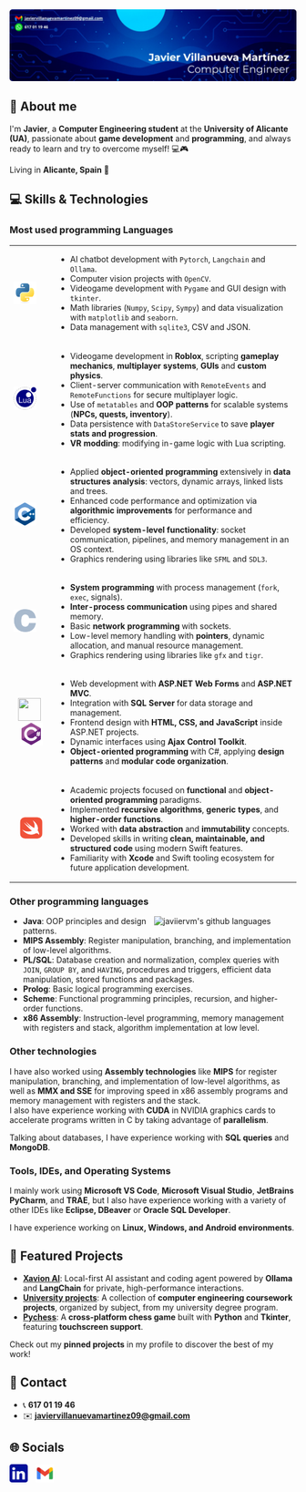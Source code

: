 <div align="center"> 
   <img src="https://github.com/javiiervm/javiiervm/blob/main/assets/banner.png" />
</div>

## 👤 About me
I'm **Javier**, a **Computer Engineering student** at the **University of Alicante (UA)**, passionate about **game development** and **programming**, and always ready to learn and try to overcome myself! 💻🎮

Living in **Alicante, Spain** 📍

## 💻 Skills & Technologies

### Most used programming Languages
<div align="left">
  <table>
     <tr>
      <td>
        <a title="Python" href="https://www.python.org" target="_blank" rel="noreferrer">
          <img src="https://raw.githubusercontent.com/devicons/devicon/master/icons/python/python-original.svg" width="40" height="40"/>
        </a>
      </td>
      <td>
        <ul>
          <li>AI chatbot development with <code>Pytorch</code>, <code>Langchain</code> and <code>Ollama</code>.</li>
          <li>Computer vision projects with <code>OpenCV</code>.</li>
          <li>Videogame development with <code>Pygame</code> and GUI design with <code>tkinter</code>.</li>
          <li>Math libraries (<code>Numpy</code>, <code>Scipy</code>, <code>Sympy</code>) and data visualization with <code>matplotlib</code> and <code>seaborn</code>.</li>
          <li>Data management with <code>sqlite3</code>, CSV and JSON.</li>
        </ul>
      </td>
    </tr>
    <tr>
      <td>
        <a title="Lua" href="https://www.lua.org/" target="_blank" rel="noreferrer">
          <img src="https://raw.githubusercontent.com/devicons/devicon/master/icons/lua/lua-original.svg" width="40" height="40"/>
        </a>
      </td>
      <td>
        <ul>
          <li>Videogame development in <b>Roblox</b>, scripting <b>gameplay mechanics</b>, <b>multiplayer systems</b>, <b>GUIs</b> and <b>custom physics</b>.</li>
          <li>Client-server communication with <code>RemoteEvents</code> and <code>RemoteFunctions</code> for secure multiplayer logic.</li>
          <li>Use of <code>metatables</code> and <b>OOP patterns</b> for scalable systems (<b>NPCs, quests, inventory</b>).</li>
          <li>Data persistence with <code>DataStoreService</code> to save <b>player stats and progression</b>.</li>
          <li><b>VR modding</b>: modifying in-game logic with Lua scripting.</li>
        </ul>
      </td>
    </tr>
    <tr>
      <td>
        <a title="C++" href="https://isocpp.org/" target="_blank" rel="noreferrer">
          <img src="https://raw.githubusercontent.com/devicons/devicon/master/icons/cplusplus/cplusplus-original.svg" width="40" height="40"/>
        </a>
      </td>
      <td>
        <ul>
          <li>Applied <b>object-oriented programming</b> extensively in <b>data structures analysis</b>: vectors, dynamic arrays, linked lists and trees.</li>
          <li>Enhanced code performance and optimization via <b>algorithmic improvements</b> for performance and efficiency.</li>
          <li>Developed <b>system-level functionality</b>: socket communication, pipelines, and memory management in an OS context.</li>
          <li>Graphics rendering using libraries like <code>SFML</code> and <code>SDL3</code>.</li>
        </ul>
      </td>
    </tr>
    <tr>
      <td>
        <a title="C" href="https://www.cprogramming.com/" target="_blank" rel="noreferrer">
          <img src="https://raw.githubusercontent.com/devicons/devicon/master/icons/c/c-original.svg" width="40" height="40"/>
        </a>
      </td>
      <td>
        <ul>
          <li><b>System programming</b> with process management (<code>fork</code>, <code>exec</code>, signals).</li>
          <li><b>Inter-process communication</b> using pipes and shared memory.</li>
          <li>Basic <b>network programming</b> with sockets.</li>
          <li>Low-level memory handling with <b>pointers</b>, dynamic allocation, and manual resource management.</li>
          <li>Graphics rendering using libraries like <code>gfx</code> and <code>tigr</code>.</li>
        </ul>
      </td>
    </tr>
    <tr>
      <td>
        <div style="text-align:center;">
          <a title="ASP.NET" href="https://dotnet.microsoft.com/apps/aspnet" target="_blank" rel="noreferrer" style="display:inline-block; margin-right:5px;">
            <img src="https://upload.wikimedia.org/wikipedia/commons/0/0e/Microsoft_.NET_logo.png" width="40" height="40"/>
          </a>
          <a title="C#" href="https://learn.microsoft.com/en-us/dotnet/csharp/" target="_blank" rel="noreferrer" style="display:inline-block;">
            <img src="https://raw.githubusercontent.com/devicons/devicon/master/icons/csharp/csharp-original.svg" width="40" height="40"/>
          </a>
        </div>
      </td>
      <td>
        <ul>
          <li>Web development with <b>ASP.NET Web Forms</b> and <b>ASP.NET MVC</b>.</li>
          <li>Integration with <b>SQL Server</b> for data storage and management.</li>
          <li>Frontend design with <b>HTML, CSS, and JavaScript</b> inside ASP.NET projects.</li>
          <li>Dynamic interfaces using <b>Ajax Control Toolkit</b>.</li>
          <li><b>Object-oriented programming</b> with C#, applying <b>design patterns</b> and <b>modular code organization</b>.</li>
        </ul>
      </td>
    </tr>
     <tr>
        <td>
          <div style="text-align:center;">
            <a title="Swift" href="https://developer.apple.com/swift/" target="_blank" rel="noreferrer">
              <img src="https://raw.githubusercontent.com/devicons/devicon/master/icons/swift/swift-original.svg" width="40" height="40"/>
            </a>
          </div>
        </td>
        <td>
          <ul>
            <li>Academic projects focused on <b>functional</b> and <b>object-oriented programming</b> paradigms.</li>
            <li>Implemented <b>recursive algorithms</b>, <b>generic types</b>, and <b>higher-order functions</b>.</li>
            <li>Worked with <b>data abstraction</b> and <b>immutability</b> concepts.</li>
            <li>Developed skills in writing <b>clean, maintainable, and structured code</b> using modern Swift features.</li>
            <li>Familiarity with <b>Xcode</b> and Swift tooling ecosystem for future application development.</li>
          </ul>
        </td>
      </tr>
  </table>
</div>

### Other programming languages
<img align="right" 
     src="https://github-readme-stats.vercel.app/api/top-langs?username=javiiervm&show_icons=true&locale=en&langs_count=4" 
     alt="javiiervm's github languages" 
     width="250" />

- **Java**: OOP principles and design patterns.
- **MIPS Assembly**: Register manipulation, branching, and implementation of low-level algorithms.
- **PL/SQL**: Database creation and normalization, complex queries with `JOIN`, `GROUP BY`, and `HAVING`, procedures and triggers, efficient data manipulation, stored functions and packages.
- **Prolog**: Basic logical programming exercises.
- **Scheme**: Functional programming principles, recursion, and higher-order functions.
- **x86 Assembly**: Instruction-level programming, memory management with registers and stack, algorithm implementation at low level.

### Other technologies
I have also worked using **Assembly technologies** like **MIPS** for register manipulation, branching, and implementation of low-level algorithms, as well as **MMX and SSE** for improving speed in x86 assembly programs and memory management with registers and the stack.  
I also have experience working with **CUDA** in NVIDIA graphics cards to accelerate programs written in C by taking advantage of **parallelism**.

Talking about databases, I have experience working with **SQL queries** and **MongoDB**.

### Tools, IDEs, and Operating Systems
I mainly work using **Microsoft VS Code**, **Microsoft Visual Studio**, **JetBrains PyCharm**, and **TRAE**, but I also have experience working with a variety of other IDEs like **Eclipse, DBeaver** or **Oracle SQL Developer**.

I have experience working on **Linux, Windows, and Android environments**.

## 🚀 Featured Projects
- [**Xavion AI**](https://github.com/javiiervm/Xavion-AI): Local-first AI assistant and coding agent powered by **Ollama** and **LangChain** for private, high-performance interactions.
- [**University projects**](https://github.com/javiiervm/university-projects): A collection of **computer engineering coursework projects**, organized by subject, from my university degree program.
- [**Pychess**](https://github.com/javiiervm/pychess): A **cross-platform chess game** built with **Python** and **Tkinter**, featuring **touchscreen support**.

Check out my **pinned projects** in my profile to discover the best of my work!

## 📧 Contact
- 📞 **617 01 19 46**
- ✉️ **javiervillanuevamartinez09@gmail.com**

## 🌐 Socials

<p align="left">
  <!-- LinkedIn -->
  <a href="https://www.linkedin.com/in/javier-villanuevamartinez/" target="_blank" rel="noreferrer" style="text-decoration:none;">
    <img src="https://github.com/javiiervm/javiiervm/blob/main/assets/linkedin_logo.png?raw=true" width="32" height="32" />
  </a>

  <!-- InfoJobs -->
  <!-- <a href="https://www.infojobs.net/profile/your-profile" target="_blank" rel="noreferrer" style="margin-left:10px; text-decoration:none;">
    <img src="https://github.com/javiiervm/javiiervm/blob/main/assets/infojobs_logo.png?raw=true" width="32" height="32" />
  </a> -->

  <!-- Gmail -->
  <a href="mailto:javiervillanuevamartinez09@gmail.com" target="_blank" rel="noreferrer" style="margin-left:10px; text-decoration:none;">
    <img src="https://github.com/javiiervm/javiiervm/blob/main/assets/gmail_logo.png?raw=true" width="32" height="32" />
  </a>

  <!-- WhatsApp -->
  <!-- <a href="https://wa.me/34617011946" target="_blank" rel="noreferrer" style="margin-left:10px; text-decoration:none;">
    <img src="https://github.com/javiiervm/javiiervm/blob/main/assets/whatsapp_logo.png?raw=true" width="32" height="32" />
  </a> -->
</p>
